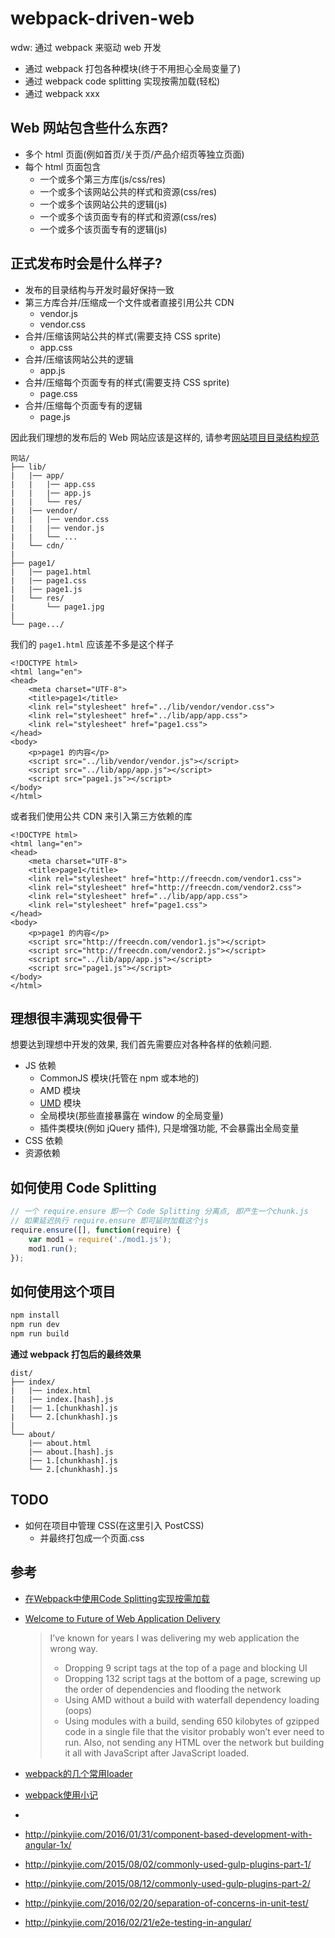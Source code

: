 # webpack-driven-web
wdw: 通过 webpack 来驱动 web 开发

* 通过 webpack 打包各种模块(终于不用担心全局变量了)
* 通过 webpack code splitting 实现按需加载(轻松)
* 通过 webpack xxx

## Web 网站包含些什么东西?
* 多个 html 页面(例如首页/关于页/产品介绍页等独立页面)
* 每个 html 页面包含
  - 一个或多个第三方库(js/css/res)
  - 一个或多个该网站公共的样式和资源(css/res)
  - 一个或多个该网站公共的逻辑(js)
  - 一个或多个该页面专有的样式和资源(css/res)
  - 一个或多个该页面专有的逻辑(js)

## 正式发布时会是什么样子?
* 发布的目录结构与开发时最好保持一致
* 第三方库合并/压缩成一个文件或者直接引用公共 CDN
  - vendor.js
  - vendor.css
* 合并/压缩该网站公共的样式(需要支持 CSS sprite)
  - app.css
* 合并/压缩该网站公共的逻辑
  - app.js
* 合并/压缩每个页面专有的样式(需要支持 CSS sprite)
  - page.css
* 合并/压缩每个页面专有的逻辑
  - page.js

因此我们理想的发布后的 Web 网站应该是这样的, 请参考[网站项目目录结构规范](https://github.com/appbone/mobile-spa-boilerplate/blob/master/directory.md)
```
网站/
├── lib/
|   |── app/
|   |   |── app.css
|   |   |── app.js
|   |   └── res/
|   |── vendor/
|   |   |── vendor.css
|   |   |── vendor.js
|   |   └── ...
|   └── cdn/
|
├── page1/
|   |── page1.html
|   |── page1.css
|   |── page1.js
|   └── res/
|       └── page1.jpg
|
└── page.../
```

我们的 `page1.html` 应该差不多是这个样子
```
<!DOCTYPE html>
<html lang="en">
<head>
    <meta charset="UTF-8">
    <title>page1</title>
    <link rel="stylesheet" href="../lib/vendor/vendor.css">
    <link rel="stylesheet" href="../lib/app/app.css">
    <link rel="stylesheet" href="page1.css">
</head>
<body>
    <p>page1 的内容</p>
    <script src="../lib/vendor/vendor.js"></script>
    <script src="../lib/app/app.js"></script>
    <script src="page1.js"></script>
</body>
</html>
```

或者我们使用公共 CDN 来引入第三方依赖的库
```
<!DOCTYPE html>
<html lang="en">
<head>
    <meta charset="UTF-8">
    <title>page1</title>
    <link rel="stylesheet" href="http://freecdn.com/vendor1.css">
    <link rel="stylesheet" href="http://freecdn.com/vendor2.css">
    <link rel="stylesheet" href="../lib/app/app.css">
    <link rel="stylesheet" href="page1.css">
</head>
<body>
    <p>page1 的内容</p>
    <script src="http://freecdn.com/vendor1.js"></script>
    <script src="http://freecdn.com/vendor2.js"></script>
    <script src="../lib/app/app.js"></script>
    <script src="page1.js"></script>
</body>
</html>
```

## 理想很丰满现实很骨干
想要达到理想中开发的效果, 我们首先需要应对各种各样的依赖问题.

* JS 依赖
  - CommonJS 模块(托管在 npm 或本地的)
  - AMD 模块
  - [UMD](https://github.com/umdjs/umd) 模块
  - 全局模块(那些直接暴露在 window 的全局变量)
  - 插件类模块(例如 jQuery 插件), 只是增强功能, 不会暴露出全局变量
* CSS 依赖
* 资源依赖

## 如何使用 Code Splitting
```javascript
// 一个 require.ensure 即一个 Code Splitting 分离点, 即产生一个chunk.js
// 如果延迟执行 require.ensure 即可延时加载这个js
require.ensure([], function(require) {
    var mod1 = require('./mod1.js');
    mod1.run();
});
```

## 如何使用这个项目
```bash
npm install
npm run dev
npm run build
```

**通过 webpack 打包后的最终效果**
```
dist/
├── index/
|   |── index.html
|   |── index.[hash].js
|   |── 1.[chunkhash].js
|   └── 2.[chunkhash].js
|
└── about/
    |── about.html
    |── about.[hash].js
    |── 1.[chunkhash].js
    └── 2.[chunkhash].js
```

## TODO
* 如何在项目中管理 CSS(在这里引入 PostCSS)
  * 并最终打包成一个页面.css

## 参考
* [在Webpack中使用Code Splitting实现按需加载](http://www.alloyteam.com/2016/02/code-split-by-routes/)
* [Welcome to Future of Web Application Delivery](https://medium.com/@ryanflorence/welcome-to-future-of-web-application-delivery-9750b7564d9f#.pf5iadz0j)
  
  > I’ve known for years I was delivering my web application the wrong way.
  > * Dropping 9 script tags at the top of a page and blocking UI
  > * Dropping 132 script tags at the bottom of a page, screwing up the order of dependencies and flooding the network
  > * Using AMD without a build with waterfall dependency loading (oops)
  > * Using modules with a build, sending 650 kilobytes of gzipped code in a single file that the visitor probably won’t ever need to run. Also, not sending any HTML over the network but building it all with JavaScript after JavaScript loaded.
* [webpack的几个常用loader](http://www.blogways.net/blog/2016/01/19/webpack-loader.html)


* [webpack使用小记](http://pinkyjie.com/2016/03/05/webpack-tips)
* [](https://github.com/PinkyJie/angular1-webpack-starter)
* http://pinkyjie.com/2016/01/31/component-based-development-with-angular-1x/
* http://pinkyjie.com/2015/08/02/commonly-used-gulp-plugins-part-1/
* http://pinkyjie.com/2015/08/12/commonly-used-gulp-plugins-part-2/
* http://pinkyjie.com/2016/02/20/separation-of-concerns-in-unit-test/
* http://pinkyjie.com/2016/02/21/e2e-testing-in-angular/
